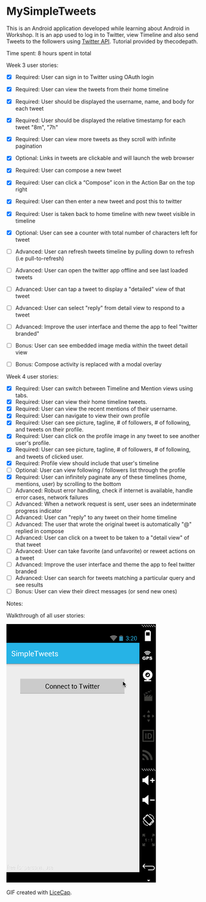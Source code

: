 # MySimpleTweets

This is an Android application developed while learning about Android in Workshop. It is an app used to log in to Twitter, view Timeline and also send Tweets to the followers using [Twitter API](https://dev.twitter.com/rest/public). Tutorial provided by thecodepath.

Time spent: 8 hours spent in total

Week 3 user stories:

 * [x] Required: User can sign in to Twitter using OAuth login
 * [x] Required: User can view the tweets from their home timeline
 * [x] Required: User should be displayed the username, name, and body for each tweet
 * [x] Required: User should be displayed the relative timestamp for each tweet "8m", "7h"
 * [x] Required: User can view more tweets as they scroll with infinite pagination
 * [x] Optional: Links in tweets are clickable and will launch the web browser
 * [x] Required: User can compose a new tweet
 * [x] Required: User can click a “Compose” icon in the Action Bar on the top right
 * [x] Required: User can then enter a new tweet and post this to twitter
 * [x] Required: User is taken back to home timeline with new tweet visible in timeline
 * [x] Optional: User can see a counter with total number of characters left for tweet

 * [ ] Advanced: User can refresh tweets timeline by pulling down to refresh (i.e pull-to-refresh)
 * [ ] Advanced: User can open the twitter app offline and see last loaded tweets
 * [ ] Advanced: User can tap a tweet to display a "detailed" view of that tweet
 * [ ] Advanced: User can select "reply" from detail view to respond to a tweet
 * [ ] Advanced: Improve the user interface and theme the app to feel "twitter branded"
 * [ ] Bonus: User can see embedded image media within the tweet detail view
 * [ ] Bonus: Compose activity is replaced with a modal overlay
 
Week 4 user stories:

* [x] Required: User can switch between Timeline and Mention views using tabs.
* [x] Required:     User can view their home timeline tweets.
* [x] Required:     User can view the recent mentions of their username.
* [x] Required: User can navigate to view their own profile
* [x] Required:     User can see picture, tagline, # of followers, # of following, and tweets on their profile.
* [x] Required: User can click on the profile image in any tweet to see another user's profile.
* [x] Required:     User can see picture, tagline, # of followers, # of following, and tweets of clicked user.
* [x] Required:     Profile view should include that user's timeline
* [ ] Optional: User can view following / followers list through the profile
* [x] Required: User can infinitely paginate any of these timelines (home, mentions, user) by scrolling to the bottom
* [ ] Advanced: Robust error handling, check if internet is available, handle error cases, network failures
* [ ] Advanced: When a network request is sent, user sees an indeterminate progress indicator
* [ ] Advanced: User can "reply" to any tweet on their home timeline
* [ ] Advanced: The user that wrote the original tweet is automatically "@" replied in compose
* [ ] Advanced: User can click on a tweet to be taken to a "detail view" of that tweet
* [ ] Advanced: User can take favorite (and unfavorite) or reweet actions on a tweet
* [ ] Advanced: Improve the user interface and theme the app to feel twitter branded
* [ ] Advanced: User can search for tweets matching a particular query and see results
* [ ] Bonus: User can view their direct messages (or send new ones)

Notes:

Walkthrough of all user stories:

![Video Walkthrough](twitterclient.gif)

GIF created with [LiceCap](http://www.cockos.com/licecap/).
